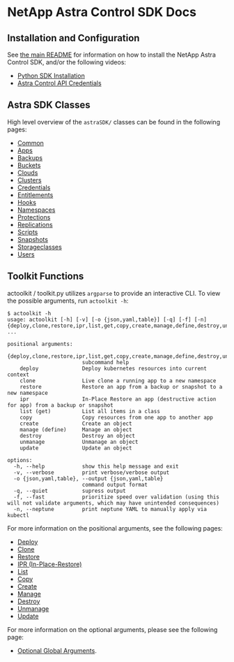 # NetApp Astra Control SDK Docs

## Installation and Configuration

See [the main README](../README.md) for information on how to install the NetApp Astra Control SDK, and/or the following videos:

* [Python SDK Installation](https://www.youtube.com/watch?v=r6lBQ2I7O7M)
* [Astra Control API Credentials](https://www.youtube.com/watch?v=o-q-q_41A5A)

## Astra SDK Classes

High level overview of the `astraSDK/` classes can be found in the following pages:

* [Common](astrasdk/common/README.md)
* [Apps](astrasdk/apps/README.md)
* [Backups](astrasdk/backups/README.md)
* [Buckets](astrasdk/buckets/README.md)
* [Clouds](astrasdk/clouds/README.md)
* [Clusters](astrasdk/clusters/README.md)
* [Credentials](astrasdk/credentials/README.md)
* [Entitlements](astrasdk/entitlements/README.md)
* [Hooks](astrasdk/hooks/README.md)
* [Namespaces](astrasdk/namespaces/README.md)
* [Protections](astrasdk/protections/README.md)
* [Replications](astrasdk/replications/README.md)
* [Scripts](astrasdk/scripts/README.md)
* [Snapshots](astrasdk/snapshots/README.md)
* [Storageclasses](astrasdk/storageclasses/README.md)
* [Users](astrasdk/users/README.md)

## Toolkit Functions

actoolkit / toolkit.py utilizes `argparse` to provide an interactive CLI.  To view the possible arguments, run `actoolkit -h`:

```text
$ actoolkit -h
usage: actoolkit [-h] [-v] [-o {json,yaml,table}] [-q] [-f] [-n] {deploy,clone,restore,ipr,list,get,copy,create,manage,define,destroy,unmanage,update} ...

positional arguments:
  {deploy,clone,restore,ipr,list,get,copy,create,manage,define,destroy,unmanage,update}
                        subcommand help
    deploy              Deploy kubernetes resources into current context
    clone               Live clone a running app to a new namespace
    restore             Restore an app from a backup or snapshot to a new namespace
    ipr                 In-Place Restore an app (destructive action for app) from a backup or snapshot
    list (get)          List all items in a class
    copy                Copy resources from one app to another app
    create              Create an object
    manage (define)     Manage an object
    destroy             Destroy an object
    unmanage            Unmanage an object
    update              Update an object

options:
  -h, --help            show this help message and exit
  -v, --verbose         print verbose/verbose output
  -o {json,yaml,table}, --output {json,yaml,table}
                        command output format
  -q, --quiet           supress output
  -f, --fast            prioritize speed over validation (using this will not validate arguments, which may have unintended consequences)
  -n, --neptune         print neptune YAML to manually apply via kubectl
```

For more information on the positional arguments, see the following pages:

* [Deploy](toolkit/deploy/README.md)
* [Clone](toolkit/clone/README.md)
* [Restore](toolkit/restore/README.md)
* [IPR (In-Place-Restore)](toolkit/ipr/README.md)
* [List](toolkit/list/README.md)
* [Copy](toolkit/copy/README.md)
* [Create](toolkit/create/README.md)
* [Manage](toolkit/manage/README.md)
* [Destroy](toolkit/destroy/README.md)
* [Unmanage](toolkit/unmanage/README.md)
* [Update](toolkit/update/README.md)

For more information on the optional arguments, please see the following page:

* [Optional Global Arguments](toolkit/optionalargs/README.md).
